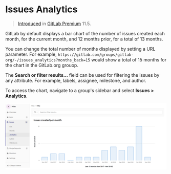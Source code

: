 # Issues Analytics

> [Introduced](https://gitlab.com/gitlab-org/gitlab-ee/issues/7478) in [GitLab Premium](https://about.gitlab.com/pricing/) 11.5.

GitLab by default displays a bar chart of the number of issues created each month, for the
current month, and 12 months prior, for a total of 13 months.

You can change the total number of months displayed by setting a URL parameter. 
For example, `https://gitlab.com/groups/gitlab-org/-/issues_analytics?months_back=15`
would show a total of 15 months for the chart in the GitLab.org grouop.

The **Search or filter results...** field can be used for filtering the issues by any attribute. For example, labels, assignee, milestone, and author.

To access the chart, navigate to a group's sidebar and select **Issues > Analytics**.

![Issues created per month](img/issues_created_per_month.png)
